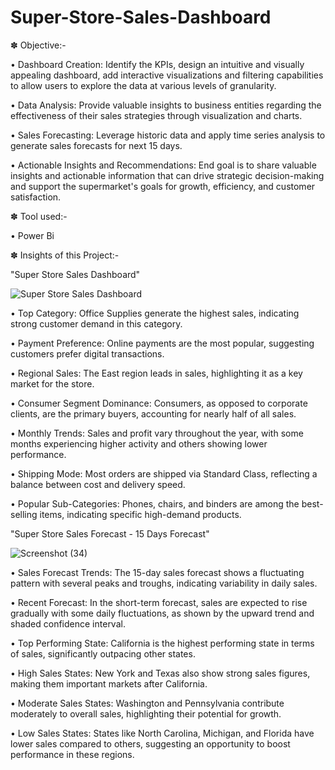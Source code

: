 # Super-Store-Sales-Dashboard

✽ Objective:- 

• Dashboard Creation: Identify the KPIs, design an intuitive and visually appealing dashboard, add interactive visualizations and filtering capabilities to allow users to explore the data at various levels of granularity.

• Data Analysis: Provide valuable insights to business entities regarding the effectiveness of their sales strategies through visualization and charts.

• Sales Forecasting: Leverage historic data and apply time series analysis to generate sales forecasts for next 15 days.

• Actionable Insights and Recommendations: End goal is to share valuable insights and actionable information that can drive strategic decision-making and support the supermarket's goals for growth, efficiency, and customer satisfaction.

✽ Tool used:-

• Power Bi

✽ Insights of this Project:-

"Super Store Sales Dashboard"

![Super Store Sales Dashboard](https://github.com/rutuja-shahale/Super-Store-Sales-Dashboard/assets/173451914/c0b1f82d-9bd6-4ac6-a376-4285385eb07a)

• Top Category: Office Supplies generate the highest sales, indicating strong customer demand in this category.

• Payment Preference: Online payments are the most popular, suggesting customers prefer digital transactions.

• Regional Sales: The East region leads in sales, highlighting it as a key market for the store.

• Consumer Segment Dominance: Consumers, as opposed to corporate clients, are the primary buyers, accounting for nearly half of all sales.

• Monthly Trends: Sales and profit vary throughout the year, with some months experiencing higher activity and others showing lower performance.

• Shipping Mode: Most orders are shipped via Standard Class, reflecting a balance between cost and delivery speed.

• Popular Sub-Categories: Phones, chairs, and binders are among the best-selling items, indicating specific high-demand products.

"Super Store Sales Forecast - 15 Days Forecast"

![Screenshot (34)](https://github.com/rutuja-shahale/Super-Store-Sales-Dashboard/assets/173451914/e441394e-401c-403b-a199-ca94b0e32eed)

• Sales Forecast Trends: The 15-day sales forecast shows a fluctuating pattern with several peaks and troughs, indicating variability in daily sales.

• Recent Forecast: In the short-term forecast, sales are expected to rise gradually with some daily fluctuations, as shown by the upward trend and shaded confidence interval.

• Top Performing State: California is the highest performing state in terms of sales, significantly outpacing other states.

• High Sales States: New York and Texas also show strong sales figures, making them important markets after California.

• Moderate Sales States: Washington and Pennsylvania contribute moderately to overall sales, highlighting their potential for growth.

• Low Sales States: States like North Carolina, Michigan, and Florida have lower sales compared to others, suggesting an opportunity to boost performance in these regions.
